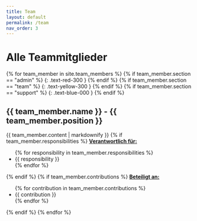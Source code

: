 ```yaml
---
title: Team
layout: default
permalink: /team
nav_order: 3
---
```


# Alle Teammitglieder

{% for team_member in site.team_members %}
{% if team_member.section == "admin" %}
{: .text-red-300 }
{% endif %}
{% if team_member.section == "team" %}
{: .text-yellow-300 }
{% endif %}
{% if team_member.section == "support" %}
{: .text-blue-000 }
{% endif %}
<h2> {{ team_member.name }} - {{ team_member.position }} </h2>
{{ team_member.content | markdownify }}
{% if team_member.responsibilities %}
<u><b>Verantwortlich für:</b></u>
<ul>
{% for responsibility in team_member.responsibilities %}
<li> {{ responsibility }} </li>
{% endfor %}
</ul>
{% endif %}
{% if team_member.contributions %}
<u><b>Beteiligt an:</b></u>
<ul>
{% for contribution in team_member.contributions %}
<li> {{ contribution }} </li>
{% endfor %}
</ul>
{% endif %}
{% endfor %}
